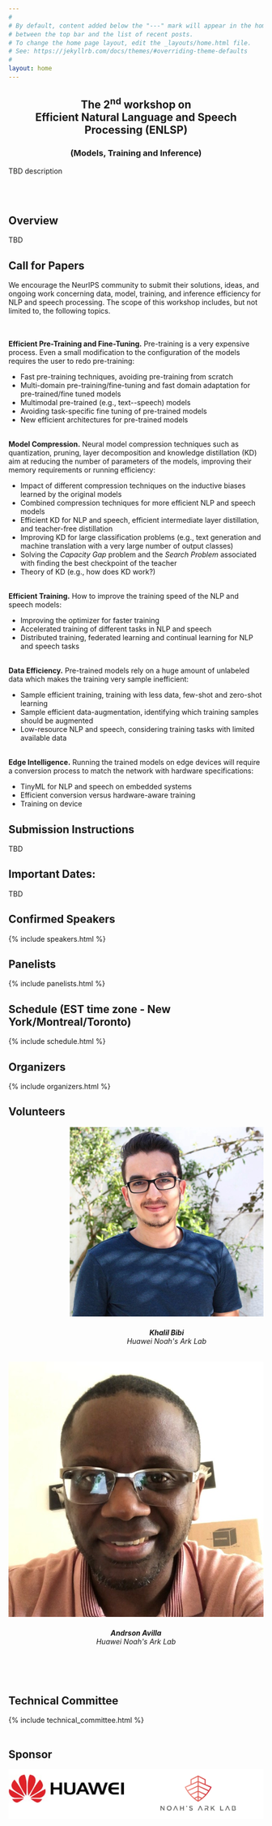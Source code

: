 ```yaml
---
#
# By default, content added below the "---" mark will appear in the home page
# between the top bar and the list of recent posts.
# To change the home page layout, edit the _layouts/home.html file.
# See: https://jekyllrb.com/docs/themes/#overriding-theme-defaults
#
layout: home
---
```

<div id="banner">
	<center>
	<h2 class="blackpar_title">The 2<sup>nd</sup> workshop on<br>Efficient Natural Language and Speech Processing (ENLSP)</h2>
	<h3 class="blackpar_title">(Models, Training and Inference)</h3>
	</center>
</div>

<p>
TBD description
</p>
<br><br>

<h2 class="blackpar_title" id="overview">Overview</h2>
<p>
TBD
</p>

<!-- Call for Papers -->
<h2 class="blackpar_title" id="call_for_papers">Call for Papers</h2>
We encourage the NeurIPS community to submit their solutions, ideas, and ongoing work concerning data, model, training, and inference efficiency for NLP and speech processing. The scope of this workshop includes, but not limited to, the following topics.

<br /><br />
<b>Efficient Pre-Training and Fine-Tuning.</b> Pre-training is a very expensive process. Even a small modification to the configuration of the models requires the user to redo pre-training:
<br />

<ul>
	<li>Fast pre-training techniques, avoiding pre-training from scratch</li>
	<li>Multi-domain pre-training/fine-tuning and fast domain adaptation for pre-trained/fine tuned models</li>
	<li>Multimodal pre-trained (e.g., text--speech) models</li>
	<li>Avoiding task-specific fine tuning of pre-trained models</li>
	<li>New efficient architectures for pre-trained models</li>
</ul>

<br />
<b>Model Compression.</b> Neural model compression techniques such as quantization, pruning, layer decomposition and knowledge distillation (KD) aim at reducing the number of parameters of the models, improving their memory requirements or running efficiency:
<br />

<ul>
	<li>Impact of different compression techniques on the inductive biases learned by the original models</li>
	<li>Combined compression techniques for more efficient NLP and speech models</li>
	<li>Efficient KD for NLP and speech, efficient intermediate layer distillation, and teacher-free distillation</li>
	<li>Improving KD for large classification problems (e.g., text generation and machine translation with a very large number of output classes)</li>
	<li>Solving the <i>Capacity Gap</i> problem and the <i>Search Problem</i> associated with finding the best checkpoint of the teacher</li>
	<li>Theory of KD (e.g., how does KD work?) </li>
</ul>

<br />
<b>Efficient Training.</b> How to improve the training speed of the NLP and speech models:
<br />
<ul>
	<li>Improving the optimizer for faster training</li>
	<li>Accelerated training of different tasks in NLP and speech</li>
	<li>Distributed training,  federated learning and continual learning for NLP and speech tasks </li>
</ul>

<br />
<b>Data Efficiency.</b> Pre-trained models rely on a huge amount of unlabeled data which makes the training very sample inefficient:
<br />
<ul>
	<li>Sample efficient training, training with less data, few-shot and zero-shot learning</li>
	<li>Sample efficient data-augmentation, identifying which training samples should be augmented</li>
	<li>Low-resource NLP and speech, considering training tasks with limited available data</li>
</ul>

<br />
<b>Edge Intelligence.</b>  Running the trained models on edge devices will require a conversion process to match the network with hardware specifications:
<br />
<ul>
	<li>TinyML for NLP and speech on embedded systems</li>
	<li>Efficient conversion versus hardware-aware training</li>
	<li>Training on device</li>
</ul>

<h2 class="blackpar_title">Submission Instructions</h2>
<p>
TBD
</p>

<h2 class="blackpar_title">Important Dates:</h2>
<p>
TBD
</p>

<!--Confirmed Speakers-->
<h2 class="blackpar_title" id="speakers">Confirmed Speakers</h2>
{% include speakers.html %}

<h2 class="blackpar_title" id="speakers">Panelists</h2>
{% include panelists.html %}

<!-- Schedule -->
<h2 class="blackpar_title" id="schedule">Schedule (EST time zone - New York/Montreal/Toronto)</h2>
{% include schedule.html %}

<!-- Organizers -->
<h2 class="blackpar_title" id="organizers">Organizers</h2>
{% include organizers.html %}

<h2 class="blackpar_title" id="Organizers">Volunteers</h2>
<div class="row_perso">
	<div class="card_perso column_perso justify-content-center" style="margin-left:24%;">
	  <img src="/images/khalil_bibi.png" alt="Khalil Bibi" class="img_card_perso">
	  <div class="container_perso" >
		<center>
		<h6>
			<b>Khalil Bibi</b>
			<br>
			Huawei Noah's Ark Lab
		</h6>
		</center>
	  </div>
	</div>
	<div class="card_perso column_perso">
	  <img src="/images/anderson_avilla.jpg" alt="Anderson Avilla" class="img_card_perso">
	  <div class="container_perso">
		<center>
		<h6>
			<b>Andrson Avilla</b>
			<br>
			Huawei Noah's Ark Lab
		</h6>
		</center>
	  </div>
	</div>
</div>


<br><br>

<!-- Technical Committee -->
<h2 class="blackpar_title" id="technical_committee">Technical Committee</h2>
{% include technical_committee.html %}
<br><br>

<h2 class="blackpar_title">Sponsor</h2>
<center>
	<img src="/images/logos.png">	
</center>